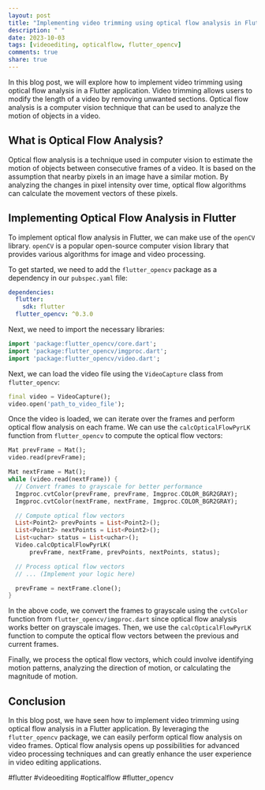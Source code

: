 ```yaml
---
layout: post
title: "Implementing video trimming using optical flow analysis in Flutter"
description: " "
date: 2023-10-03
tags: [videoediting, opticalflow, flutter_opencv]
comments: true
share: true
---
```


In this blog post, we will explore how to implement video trimming using optical flow analysis in a Flutter application. Video trimming allows users to modify the length of a video by removing unwanted sections. Optical flow analysis is a computer vision technique that can be used to analyze the motion of objects in a video.

## What is Optical Flow Analysis?

Optical flow analysis is a technique used in computer vision to estimate the motion of objects between consecutive frames of a video. It is based on the assumption that nearby pixels in an image have a similar motion. By analyzing the changes in pixel intensity over time, optical flow algorithms can calculate the movement vectors of these pixels.

## Implementing Optical Flow Analysis in Flutter

To implement optical flow analysis in Flutter, we can make use of the `openCV` library. `openCV` is a popular open-source computer vision library that provides various algorithms for image and video processing.

To get started, we need to add the `flutter_opencv` package as a dependency in our `pubspec.yaml` file:

```yaml
dependencies:
  flutter:
    sdk: flutter
  flutter_opencv: ^0.3.0
```

Next, we need to import the necessary libraries:

```dart
import 'package:flutter_opencv/core.dart';
import 'package:flutter_opencv/imgproc.dart';
import 'package:flutter_opencv/video.dart';
```

Next, we can load the video file using the `VideoCapture` class from `flutter_opencv`:

```dart
final video = VideoCapture();
video.open('path_to_video_file');
```

Once the video is loaded, we can iterate over the frames and perform optical flow analysis on each frame. We can use the `calcOpticalFlowPyrLK` function from `flutter_opencv` to compute the optical flow vectors:

```dart
Mat prevFrame = Mat();
video.read(prevFrame);

Mat nextFrame = Mat();
while (video.read(nextFrame)) {
  // Convert frames to grayscale for better performance
  Imgproc.cvtColor(prevFrame, prevFrame, Imgproc.COLOR_BGR2GRAY);
  Imgproc.cvtColor(nextFrame, nextFrame, Imgproc.COLOR_BGR2GRAY);

  // Compute optical flow vectors
  List<Point2> prevPoints = List<Point2>();
  List<Point2> nextPoints = List<Point2>();
  List<uchar> status = List<uchar>();
  Video.calcOpticalFlowPyrLK(
      prevFrame, nextFrame, prevPoints, nextPoints, status);

  // Process optical flow vectors
  // ... (Implement your logic here)

  prevFrame = nextFrame.clone();
}
```

In the above code, we convert the frames to grayscale using the `cvtColor` function from `flutter_opencv/imgproc.dart` since optical flow analysis works better on grayscale images. Then, we use the `calcOpticalFlowPyrLK` function to compute the optical flow vectors between the previous and current frames.

Finally, we process the optical flow vectors, which could involve identifying motion patterns, analyzing the direction of motion, or calculating the magnitude of motion.

## Conclusion

In this blog post, we have seen how to implement video trimming using optical flow analysis in a Flutter application. By leveraging the `flutter_opencv` package, we can easily perform optical flow analysis on video frames. Optical flow analysis opens up possibilities for advanced video processing techniques and can greatly enhance the user experience in video editing applications.

#flutter #videoediting #opticalflow #flutter_opencv